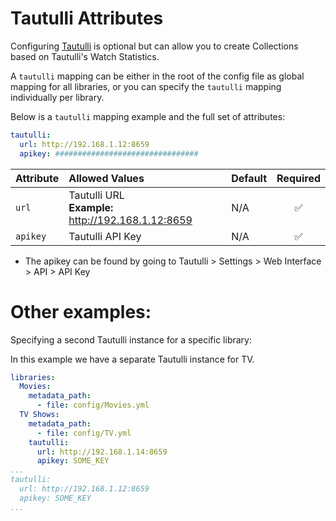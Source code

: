 # Tautulli Attributes

Configuring [Tautulli](https://tautulli.com/) is optional but can allow you to create Collections based on Tautulli's Watch Statistics.

A `tautulli` mapping can be either in the root of the config file as global mapping for all libraries, or you can specify the `tautulli` mapping individually per library.

Below is a `tautulli` mapping example and the full set of attributes:

```yaml
tautulli:
  url: http://192.168.1.12:8659
  apikey: ################################
```

| Attribute | Allowed Values                                        | Default | Required |
|:----------|:------------------------------------------------------|:--------|:--------:|
| `url`     | Tautulli URL<br>**Example:** http://192.168.1.12:8659 | N/A     | &#9989;  |
| `apikey`  | Tautulli API Key                                      | N/A     | &#9989;  |

* The apikey can be found by going to Tautulli > Settings > Web Interface > API > API Key

# Other examples:

Specifying a second Tautulli instance for a specific library:

In this example we have a separate Tautulli instance for TV.

```yaml
libraries:
  Movies:
    metadata_path:
      - file: config/Movies.yml
  TV Shows:
    metadata_path:
      - file: config/TV.yml
    tautulli:
      url: http://192.168.1.14:8659
      apikey: SOME_KEY
...
tautulli:
  url: http://192.168.1.12:8659
  apikey: SOME_KEY
...
```